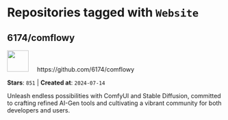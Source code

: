 # Repositories tagged with `Website`


## 6174/comflowy


<a href='https://github.com/6174/comflowy'>
<img src="https://avatars.githubusercontent.com/u/3872872?v=4" width="50" height="50"></a> &nbsp; &nbsp; https://github.com/6174/comflowy

**Stars**: `851` | **Created at**: `2024-07-14`


Unleash endless possibilities with ComfyUI and Stable Diffusion, committed to crafting refined AI-Gen tools and cultivating a vibrant community for both developers and users. 

